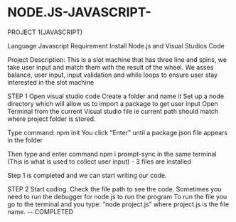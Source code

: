 # NODE.JS-JAVASCRIPT-
PROJECT 1(JAVASCRIPT)
 
Language Javascript
Requirement
Install Node.js and Visual Studios Code

Project Description: This is a slot machine that has three line and spins, we take user input and match them with the result of the wheel. We asses balance, user input, input validation and while loops to ensure user stay interested in the slot machine


STEP 1
Open visual studio code
Create a folder and name it
Set up a node directory which will allow us to import a package to get user input
Open Terminal from the current Visual studio file ie current path should match where project folder is stored.

Type command: npm init
You click “Enter” until a package.json file appears in the folder

Then type and enter command npm i prompt-sync in the same terminal (This is what is used to collect user input) - 3 files are installed

Step 1 is completed and we can start writing our code.




STEP 2
 Start coding. Check the file path to see the code.
Sometimes you need to run the debugger for node js to run the program
To run the file you go to the terminal and you type: “node project.js” where project.js is the file name. 
-- COMPLETED
